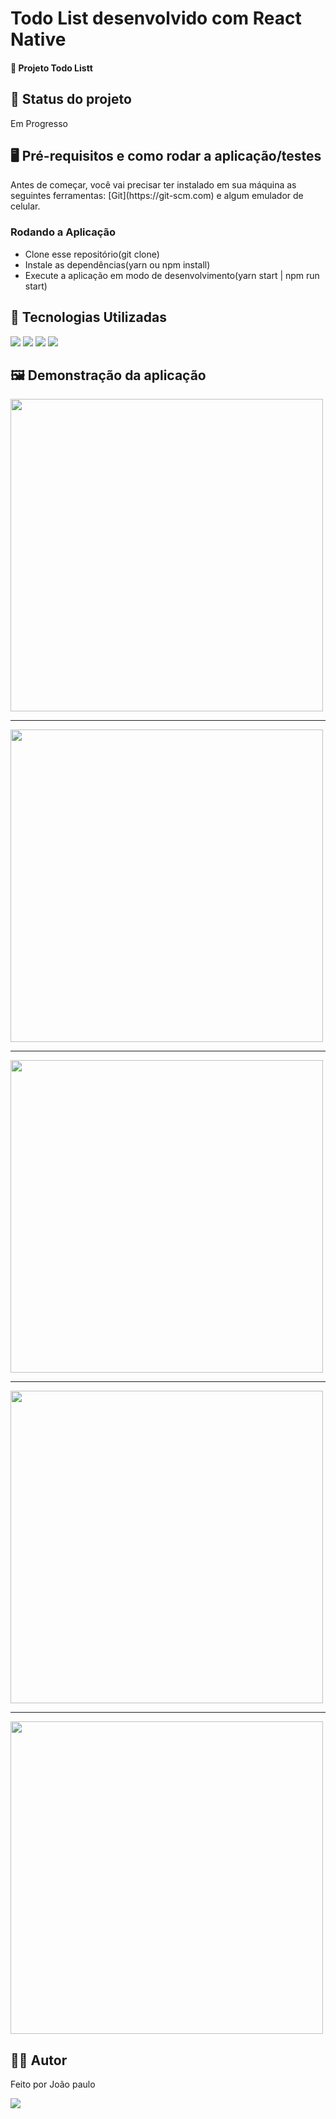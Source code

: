<h1>Todo List desenvolvido com React Native</h1>
<h4>🚀 Projeto Todo Listt </h4>

<h2>🚧 Status do projeto</h2>
<p>Em Progresso</p>

<h2>🖥️ Pré-requisitos e como rodar a aplicação/testes</h2>
<p>Antes de começar, você vai precisar ter instalado em sua máquina as seguintes ferramentas:
[Git](https://git-scm.com) e algum emulador de celular. </p>
<h3>Rodando a Aplicação</h3>
<ul>
	<li>Clone esse repositório(git clone)</li>
 	<li>Instale as dependências(yarn ou npm install)</li>
	<li>Execute a aplicação em modo de desenvolvimento(yarn start | npm run start)</li>
</ul>

<h2>🤖 Tecnologias Utilizadas</h2>
<div style="display: inline_block">
  <img src="https://img.shields.io/badge/JavaScript-F7DF1E?style=for-the-badge&logo=javascript&logoColor=black">
  <img src="https://img.shields.io/badge/TypeScript-007ACC?style=for-the-badge&logo=typescript&logoColor=white">
 <img src="https://img.shields.io/badge/React_Native-20232A?style=for-the-badge&logo=react&logoColor=61DAFB">
 <img src="https://img.shields.io/badge/styled--components-DB7093?style=for-the-badge&logo=styled-components&logoColor=white">

</div>

<h2>🖼️ Demonstração da aplicação</h2>
<img style="max-width:500px;width:500px"  margin-bottom="20px" src="src/assets/images/readme/readme1.png">
<hr/>
<img style="max-width:500px;width:500px"   margin-bottom="20px" src="src/assets/images/readme/readme2.png">
<hr/>
<img style="max-width:500px;width:500px"  margin-bottom="20px" src="src/assets/images/readme/readme3.png">
<hr/>
<img style="max-width:500px;width:500px"  margin-bottom="20px" src="src/assets/images/readme/readme4.png">
<hr/>
<img style="max-width:500px;width:500px"  margin-bottom="20px" src="src/assets/images/readme/readme5.png">

<h2>🧑🏻‍ Autor</h2>
<p>Feito por João paulo</p>
<a href="mailto:joaopauloneto3687@gmail.com">
	<img src="https://img.shields.io/badge/-joaopauloneto3687@gmail.com-c14438?style=flat-square&logo=Gmail&logoColor=white&link=mailto:joaopauloneto3687@gmail.com">
</a>
